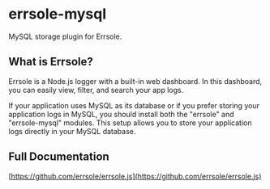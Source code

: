# errsole-mysql

MySQL storage plugin for Errsole.

## What is Errsole?

Errsole is a Node.js logger with a built-in web dashboard. In this dashboard, you can easily view, filter, and search your app logs.

If your application uses MySQL as its database or if you prefer storing your application logs in MySQL, you should install both the "errsole" and "errsole-mysql" modules. This setup allows you to store your application logs directly in your MySQL database.

## Full Documentation

[https://github.com/errsole/errsole.js](https://github.com/errsole/errsole.js)